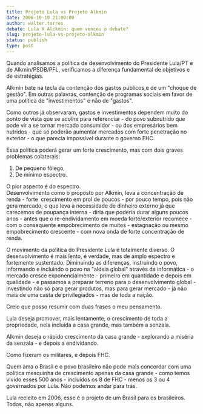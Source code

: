 ```yaml
---
title: Projeto Lula vs Projeto Alkmin
date: 2006-10-10 21:00:00
author: walter.torres
debate: Lula X Alckmin: quem venceu o debate?
slug: projeto-lula-vs-projeto-alkmin
status: publish 
type: post
---
```


Quando analisamos a política de desenvolvimento do Presidente Lula/PT e de Alkmin/PSDB/PFL, verificamos a diferença fundamental de objetivos e de estratégias.


Alkmin bate na tecla da contenção dos gastos públicos,e de um "choque de gestão". Em outras palavras, contenção de programas sociais em favor de uma política de "investimentos" e não de "gastos".


Como outros já observaram, gastos e investimentos dependem muito do ponto de vista que se acolhe para referenciar - do povo subnutrido que pode vir a se tornar mercado consumidor - ou dos empresários bem nutridos - que só poderão aumentar mercados com forte penetração no exterior - o que parecia impossível durante o governo FHC.


Essa política poderá gerar um forte crescimento, mas com dois graves problemas colaterais:  
1. De pequeno fôlego,  
2. De mínimo espectro.


O pior aspecto é do espectro.  
Desenvolvimento como o proposto por Alkmin, leva a concentração de renda - forte  crescimento em prol de poucos - por pouco tempo, pois não gera mercado, o que leva à necessidade de dinheiro externo já que carecemos de poupança interna - diria que poderia durar alguns poucos anos - antes que o re-endividamento em moeda forte/exterior recomece - com o consequente empobrecimento de muitos - estagnação ou mesmo empobrecimento crescente - com nova onda de forte concentração de renda.


O movimento da política do Presidente Lula é totalmente diverso. O desenvolvimento é mais lento, é verdade, mas de amplo espectro e fortemente sustentado. Diminuindo as diferenças, instruindo o povo, informando e incluindo o povo na "aldeia global" através da informática - o mercado cresce exponencialmente - primeiro em quantidade e depois em qualidade - e passamos a preparar terreno para o desenvolvimento global - investindo não só para gerar produtos, mas para gerar mercado - já não mais de uma casta de privilegiados - mas de toda a nação.


Creio que posso resumir com duas frases o meu pensamento.


Lula deseja promover, mais lentamente, o crescimento de toda a propriedade, nela incluída a casa grande, mas também a senzala.


Alkmin deseja o rápido crescimento da casa grande - explorando a miséria da senzala - e depois a endividando.


Como fizeram os militares, e depois FHC.


Quem ama o Brasil e o povo brasileiro não pode mais concordar com uma política mesquinha de crescimento apenas da casa grande - como temos vivido esses 500 anos - incluídos os 8 de FHC - menos os 3 ou 4 governados por Lula. Não podemos andar para trás.


Lula reeleito em 2006, esse é o projeto de um Brasil para os brasileiros. Todos, não apenas alguns.   


